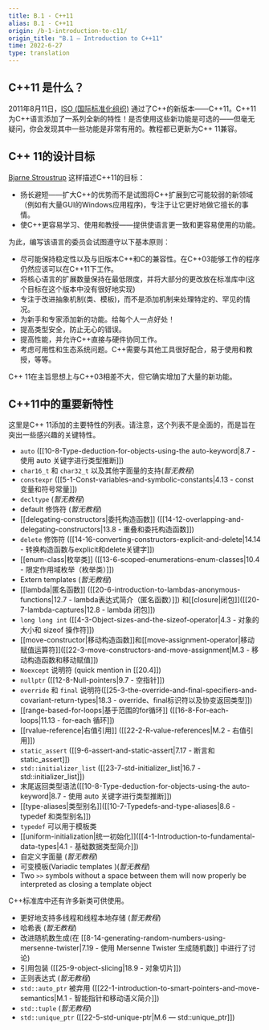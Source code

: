 ```yaml
---
title: B.1 - C++11
alias: B.1 - C++11
origin: /b-1-introduction-to-c11/
origin_title: "B.1 — Introduction to C++11"
time: 2022-6-27
type: translation
---
```




## C++11 是什么？

 2011年8月11日，[ISO (国际标准化组织)](https://www.iso.org/home.html) 通过了C++的新版本——C++11。C++11 为C++语言添加了一系列全新的特性！是否使用这些新功能是可选的——但毫无疑问，你会发现其中一些功能是非常有用的。教程都已更新为C++ 11兼容。

## C++ 11的设计目标

[Bjarne Stroustrup](https://www.stroustrup.com/) 这样描述C++11的目标：

- 扬长避短——扩大C++的优势而不是试图将C++扩展到它可能较弱的新领域（例如有大量GUI的Windows应用程序)，专注于让它更好地做它擅长的事情。
- 使C++更容易学习、使用和教授——提供使语言更一致和更容易使用的功能。

为此，编写该语言的委员会试图遵守以下基本原则：

- 尽可能保持稳定性以及与旧版本C++和C的兼容性。在C++03能够工作的程序仍然应该可以在C++11下工作。
- 将核心语言的扩展数量保持在最低限度，并将大部分的更改放在标准库中(这个目标在这个版本中没有很好地实现)
- 专注于改进抽象机制(类、模板)，而不是添加机制来处理特定的、罕见的情况。
- 为新手和专家添加新的功能。给每个人一点好处！
- 提高类型安全，防止无心的错误。
- 提高性能，并允许C++直接与硬件协同工作。
- 考虑可用性和生态系统问题。C++需要与其他工具很好配合，易于使用和教授，等等。

C++ 11在主旨思想上与C++03相差不大，但它确实增加了大量的新功能。

## C++11中的重要新特性

这里是C++ 11添加的主要特性的列表。请注意，这个列表不是全面的，而是旨在突出一些感兴趣的关键特性。

-   `auto` ([[10-8-Type-deduction-for-objects-using-the auto-keyword|8.7 - 使用 auto 关键字进行类型推断]])
-   `char16_t` 和 `char32_t` 以及其他字面量的支持(*暂无教程*)
-   `constexpr` ([[5-1-Const-variables-and-symbolic-constants|4.13 - const 变量和符号常量]])
-   `decltype` (*暂无教程*)
-   default 修饰符 (*暂无教程*)
-   [[delegating-constructors|委托构造函数]] ([[14-12-overlapping-and-delegating-constructors|13.8 - 重叠和委托构造函数]])
-   `delete` 修饰符 ([[14-16-converting-constructors-explicit-and-delete|14.14 - 转换构造函数与explicit和delete关键字]])
-   [[enum-class|枚举类]] ([[13-6-scoped-enumerations-enum-classes|10.4 - 限定作用域枚举（枚举类）]])
-   Extern templates (*暂无教程*)
-   [[lambda|匿名函数]] ([[20-6-introduction-to-lambdas-anonymous-functions|12.7 - lambda表达式简介（匿名函数）]]) 和[[closure|闭包]]([[20-7-lambda-captures|12.8 - lambda 闭包]])
-   `long long int` ([[4-3-Object-sizes-and-the-sizeof-operator|4.3 - 对象的大小和 sizeof 操作符]])
-   [[move-constructor|移动构造函数]]和[[move-assignment-operator|移动赋值运算符]]([[22-3-move-constructors-and-move-assignment|M.3 - 移动构造函数和移动赋值]])
-   `Noexcept` 说明符 (quick mention in [[20.4]])
-   `nullptr` ([[12-8-Null-pointers|9.7 - 空指针]])
-   `override` 和 `final` 说明符([[25-3-the-override-and-final-specifiers-and-covariant-return-types|18.3 - override、final标识符以及协变返回类型]])
-   [[range-based-for-loops|基于范围的for循环]] ([[16-8-For-each-loops|11.13 - for-each 循环]])
-   [[rvalue-reference|右值引用]] ([[22-2-R-value-references|M.2 - 右值引用]])
-   `static_assert` ([[9-6-assert-and-static-assert|7.17 - 断言和 static_assert]])
-   `std::initializer_list` ([[23-7-std-initializer_list|16.7 - std::initializer_list]])
-   末尾返回类型语法([[10-8-Type-deduction-for-objects-using-the auto-keyword|8.7 - 使用 auto 关键字进行类型推断]])
-   [[type-aliases|类型别名]]([[10-7-Typedefs-and-type-aliases|8.6 - typedef 和类型别名]])
-   `typedef` 可以用于模板类
-   [[uniform-initialization|统一初始化]]([[4-1-Introduction-to-fundamental-data-types|4.1 - 基础数据类型简介]])
-   自定义字面量 (*暂无教程*)
-   可变模板(Variadic templates )(*暂无教程*)
-   Two `>>` symbols without a space between them will now properly be interpreted as closing a template object

C++标准库中还有许多新类可供使用。

-   更好地支持多线程和线程本地存储 (*暂无教程*)
-   哈希表 (*暂无教程*)
-   改进随机数生成(在 [[8-14-generating-random-numbers-using-mersenne-twister|7.19 - 使用 Mersenne Twister 生成随机数]] 中进行了讨论)
-   引用包装 ([[25-9-object-slicing|18.9 - 对象切片]])
-   正则表达式 (*暂无教程*)
-   `std::auto_ptr` 被弃用 ([[22-1-introduction-to-smart-pointers-and-move-semantics|M.1 - 智能指针和移动语义简介]])
-   `std::tuple` (*暂无教程*)
-   `std::unique_ptr` ([[22-5-std-unique-ptr|M.6 — std::unique_ptr]])